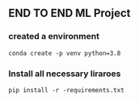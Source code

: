 ## END TO END ML Project

### created a environment

```
conda create -p venv python=3.8

```

### Install all necessary liraroes

```
pip install -r -requirements.txt

```
